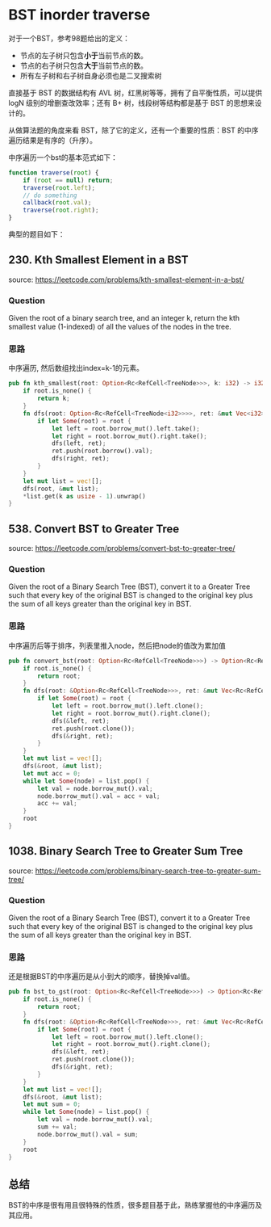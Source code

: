 # BST inorder traverse

对于一个BST，参考98题给出的定义：

- 节点的左子树只包含**小于**当前节点的数。
- 节点的右子树只包含**大于**当前节点的数。
- 所有左子树和右子树自身必须也是二叉搜索树

直接基于 BST 的数据结构有 AVL 树，红黑树等等，拥有了自平衡性质，可以提供 logN 级别的增删查改效率；还有 B+ 树，线段树等结构都是基于 BST 的思想来设计的。

从做算法题的角度来看 BST，除了它的定义，还有一个重要的性质：BST 的中序遍历结果是有序的（升序）。

中序遍历一个bst的基本范式如下：

```js
function traverse(root) {
    if (root == null) return;
    traverse(root.left);
    // do something
    callback(root.val);
    traverse(root.right);
}
```

典型的题目如下：

## 230. Kth Smallest Element in a BST

source: <https://leetcode.com/problems/kth-smallest-element-in-a-bst/>

### Question

Given the root of a binary search tree, and an integer k, return the kth smallest value (1-indexed) of all the values of the nodes in the tree.

### 思路

中序遍历, 然后数组找出index=k-1的元素。

```rs
pub fn kth_smallest(root: Option<Rc<RefCell<TreeNode>>>, k: i32) -> i32 {
    if root.is_none() {
        return k;
    }
    fn dfs(root: Option<Rc<RefCell<TreeNode<i32>>>>, ret: &mut Vec<i32>) {
        if let Some(root) = root {
            let left = root.borrow_mut().left.take();
            let right = root.borrow_mut().right.take();
            dfs(left, ret);
            ret.push(root.borrow().val);
            dfs(right, ret);
        }
    }
    let mut list = vec![];
    dfs(root, &mut list);
    *list.get(k as usize - 1).unwrap()
}
```

## 538. Convert BST to Greater Tree

source: <https://leetcode.com/problems/convert-bst-to-greater-tree/>

### Question

Given the root of a Binary Search Tree (BST), convert it to a Greater Tree such that every key of the original BST is changed to the original key plus the sum of all keys greater than the original key in BST.

### 思路

中序遍历后等于排序，列表里推入node，然后把node的值改为累加值

```rs
pub fn convert_bst(root: Option<Rc<RefCell<TreeNode>>>) -> Option<Rc<RefCell<TreeNode>>> {
    if root.is_none() {
        return root;
    }
    fn dfs(root: &Option<Rc<RefCell<TreeNode>>>, ret: &mut Vec<Rc<RefCell<TreeNode>>>) {
        if let Some(root) = root {
            let left = root.borrow_mut().left.clone();
            let right = root.borrow_mut().right.clone();
            dfs(&left, ret);
            ret.push(root.clone());
            dfs(&right, ret);
        }
    }
    let mut list = vec![];
    dfs(&root, &mut list);
    let mut acc = 0;
    while let Some(node) = list.pop() {
        let val = node.borrow_mut().val;
        node.borrow_mut().val = acc + val;
        acc += val;
    }
    root
}
```

## 1038. Binary Search Tree to Greater Sum Tree

source: <https://leetcode.com/problems/binary-search-tree-to-greater-sum-tree/>

### Question

Given the root of a Binary Search Tree (BST), convert it to a Greater Tree such that every key of the original BST is changed to the original key plus the sum of all keys greater than the original key in BST.

### 思路

还是根据BST的中序遍历是从小到大的顺序，替换掉val值。

```rs
pub fn bst_to_gst(root: Option<Rc<RefCell<TreeNode>>>) -> Option<Rc<RefCell<TreeNode>>> {
    if root.is_none() {
        return root;
    }
    fn dfs(root: &Option<Rc<RefCell<TreeNode>>>, ret: &mut Vec<Rc<RefCell<TreeNode>>>) {
        if let Some(root) = root {
            let left = root.borrow_mut().left.clone();
            let right = root.borrow_mut().right.clone();
            dfs(&left, ret);
            ret.push(root.clone());
            dfs(&right, ret);
        }
    }
    let mut list = vec![];
    dfs(&root, &mut list);
    let mut sum = 0;
    while let Some(node) = list.pop() {
        let val = node.borrow_mut().val;
        sum += val;
        node.borrow_mut().val = sum;
    }
    root
}
```

## 总结

BST的中序是很有用且很特殊的性质，很多题目基于此，熟练掌握他的中序遍历及其应用。
